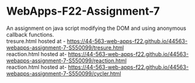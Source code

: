 # WebApps-F22-Assignment-7
An assignment on java script modifying the DOM and using anonymous callback functions.<br>
tresure.html hosted at -  https://44-563-web-apps-f22.github.io/44563-webapps-assignment-7-S550099/tresure.html<br>
reaction.html hosted at- https://44-563-web-apps-f22.github.io/44563-webapps-assignment-7-S550099/reaction.html<br>
reaction.html hosted at- https://44-563-web-apps-f22.github.io/44563-webapps-assignment-7-S550099/cycler.html
